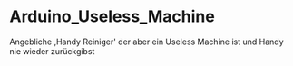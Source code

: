 # Arduino_Useless_Machine
Angebliche ,Handy Reiniger' der aber ein Useless Machine ist und Handy nie wieder zurückgibst
